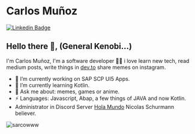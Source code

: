 # Carlos Muñoz  
[![Linkedin Badge](https://img.shields.io/badge/-cmunozbustamante-blue?style=flat-square&logo=Linkedin&logoColor=white&link=https:https://www.linkedin.com/in/cmunozbustamante/)](https://www.linkedin.com/in/cmunozbustamante/)

## Hello there 👋, (General Kenobi...) 
I'm Carlos Muñoz, I'm a software developer 👨‍💻 i love learn new tech, read medium posts, write things in [dev.to](https://dev.to) share memes on instagram. 

- 🔭 I’m currently working on SAP SCP UI5 Apps.
- 🌱 I’m currently learning Kotlin.
- 💬 Ask me about: memes, games or anime.
-  ⚡ Languages: Javascript, Abap, a few things of JAVA and now Kotlin.
-  Administrator in Discord Server [Hola Mundo](https://discord.gg/pjAykXA6KK) Nicolas Schurmann believer.

<p><img align="left" src="https://github-readme-stats.vercel.app/api/top-langs?username=sarcowww&show_icons=true&theme=tokyonight&locale=en&layout=compact" alt="sarcowww" /></p>

